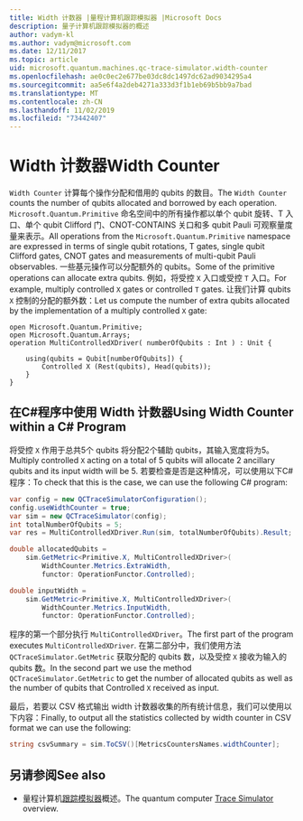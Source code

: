 ```yaml
---
title: Width 计数器 |量程计算机跟踪模拟器 |Microsoft Docs
description: 量子计算机跟踪模拟器的概述
author: vadym-kl
ms.author: vadym@microsoft.com
ms.date: 12/11/2017
ms.topic: article
uid: microsoft.quantum.machines.qc-trace-simulator.width-counter
ms.openlocfilehash: ae0c0ec2e677be03dc8dc1497dc62ad9034295a4
ms.sourcegitcommit: aa5e6f4a2deb4271a333d3f1b1eb69b5bb9a7bad
ms.translationtype: MT
ms.contentlocale: zh-CN
ms.lasthandoff: 11/02/2019
ms.locfileid: "73442407"
---
```

# <a name="width-counter"></a><span data-ttu-id="d8649-103">Width 计数器</span><span class="sxs-lookup"><span data-stu-id="d8649-103">Width Counter</span></span>

<span data-ttu-id="d8649-104">`Width Counter` 计算每个操作分配和借用的 qubits 的数目。</span><span class="sxs-lookup"><span data-stu-id="d8649-104">The `Width Counter` counts the number of qubits allocated and borrowed by each operation.</span></span>
<span data-ttu-id="d8649-105">`Microsoft.Quantum.Primitive` 命名空间中的所有操作都以单个 qubit 旋转、T 入口、单个 qubit Clifford 门、CNOT-CONTAINS 关口和多 qubit Pauli 可观察量度量来表示。</span><span class="sxs-lookup"><span data-stu-id="d8649-105">All operations from the `Microsoft.Quantum.Primitive` namespace are expressed in terms of single qubit rotations, T gates, single qubit Clifford gates, CNOT gates and measurements of multi-qubit Pauli observables.</span></span> <span data-ttu-id="d8649-106">一些基元操作可以分配额外的 qubits。</span><span class="sxs-lookup"><span data-stu-id="d8649-106">Some of the primitive operations can allocate extra qubits.</span></span> <span data-ttu-id="d8649-107">例如，将受控 `X` 入口或受控 `T` 入口。</span><span class="sxs-lookup"><span data-stu-id="d8649-107">For example, multiply controlled `X` gates or controlled `T` gates.</span></span> <span data-ttu-id="d8649-108">让我们计算 qubits `X` 控制的分配的额外数：</span><span class="sxs-lookup"><span data-stu-id="d8649-108">Let us compute the number of extra qubits allocated by the implementation of a multiply controlled `X` gate:</span></span>

```qsharp
open Microsoft.Quantum.Primitive;
open Microsoft.Quantum.Arrays;
operation MultiControlledXDriver( numberOfQubits : Int ) : Unit {

    using(qubits = Qubit[numberOfQubits]) {
        Controlled X (Rest(qubits), Head(qubits));
    } 
}
```

## <a name="using-width-counter-within-a-c-program"></a><span data-ttu-id="d8649-109">在C#程序中使用 Width 计数器</span><span class="sxs-lookup"><span data-stu-id="d8649-109">Using Width Counter within a C# Program</span></span>

<span data-ttu-id="d8649-110">将受控 `X` 作用于总共5个 qubits 将分配2个辅助 qubits，其输入宽度将为5。</span><span class="sxs-lookup"><span data-stu-id="d8649-110">Multiply controlled `X` acting on a total of 5 qubits will allocate 2 ancillary qubits and its input width will be 5.</span></span> <span data-ttu-id="d8649-111">若要检查是否是这种情况，可以使用以下C#程序：</span><span class="sxs-lookup"><span data-stu-id="d8649-111">To check that this is the case, we can use the following C# program:</span></span>

```csharp 
var config = new QCTraceSimulatorConfiguration();
config.useWidthCounter = true;
var sim = new QCTraceSimulator(config);
int totalNumberOfQubits = 5;
var res = MultiControlledXDriver.Run(sim, totalNumberOfQubits).Result;

double allocatedQubits = 
    sim.GetMetric<Primitive.X, MultiControlledXDriver>(
        WidthCounter.Metrics.ExtraWidth,
        functor: OperationFunctor.Controlled); 

double inputWidth =
    sim.GetMetric<Primitive.X, MultiControlledXDriver>(
        WidthCounter.Metrics.InputWidth,
        functor: OperationFunctor.Controlled);
```

<span data-ttu-id="d8649-112">程序的第一个部分执行 `MultiControlledXDriver`。</span><span class="sxs-lookup"><span data-stu-id="d8649-112">The first part of the program executes `MultiControlledXDriver`.</span></span> <span data-ttu-id="d8649-113">在第二部分中，我们使用方法 `QCTraceSimulator.GetMetric` 获取分配的 qubits 数，以及受控 `X` 接收为输入的 qubits 数。</span><span class="sxs-lookup"><span data-stu-id="d8649-113">In the second part we use the method `QCTraceSimulator.GetMetric` to get the number of allocated qubits as well as the number of qubits that Controlled `X` received as input.</span></span> 

<span data-ttu-id="d8649-114">最后，若要以 CSV 格式输出 width 计数器收集的所有统计信息，我们可以使用以下内容：</span><span class="sxs-lookup"><span data-stu-id="d8649-114">Finally, to output all the statistics collected by width counter in CSV format we can use the following:</span></span>
```csharp
string csvSummary = sim.ToCSV()[MetricsCountersNames.widthCounter];
```

## <a name="see-also"></a><span data-ttu-id="d8649-115">另请参阅</span><span class="sxs-lookup"><span data-stu-id="d8649-115">See also</span></span> ##

- <span data-ttu-id="d8649-116">量程计算机[跟踪模拟器](xref:microsoft.quantum.machines.qc-trace-simulator.intro)概述。</span><span class="sxs-lookup"><span data-stu-id="d8649-116">The quantum computer [Trace Simulator](xref:microsoft.quantum.machines.qc-trace-simulator.intro) overview.</span></span>
